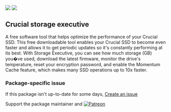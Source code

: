 [![](https://img.shields.io/chocolatey/v/crucial-storage-executive?color=green&label=crucial-storage-executive)](https://chocolatey.org/packages/crucial-storage-executive) [![](https://img.shields.io/chocolatey/dt/crucial-storage-executive)](https://chocolatey.org/packages/crucial-storage-executive)

## Crucial storage executive
A free software tool that helps optimize the performance of your Crucial SSD.
This free downloadable tool enables your Crucial SSD to become even faster and allows it to get periodic updates so it's constantly performing at its best. With Storage Executive, you can see how much storage (GB) you�ve used, download the latest firmware, monitor the drive's temperature, reset your encryption password, and enable the Momentum Cache feature, which makes many SSD operations up to 10x faster.

### Package-specific issue
If this package isn't up-to-date for some days, [Create an issue](https://github.com/tunisiano187/Chocolatey-packages/issues/new/choose)

Support the package maintainer and [![Patreon](https://cdn.jsdelivr.net/gh/tunisiano187/Chocolatey-packages@d15c4e19c709e7148588d4523ffc6dd3cd3c7e5e/icons/patreon.png)](https://www.patreon.com/bePatron?u=39585820)
